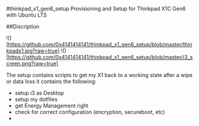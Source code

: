 #thinkpad_x1_gen6_setup
Provisioning and Setup for Thinkpad X1C Gen6 with Ubuntu LTS

##Discription

!()[https://github.com/0x4141414141/thinkpad_x1_gen6_setup/blob/master/thinkpadx1.jpg?raw=true]
!()[https://github.com/0x4141414141/thinkpad_x1_gen6_setup/blob/master/i3_screen.png?raw=true]

The setup contains scripts to get my X1 back to a working state after a wipe or data loss it contains the following:

* setup i3 as Desktop
* setup my dotfiles
* get Energy Management right
* check for correct configuration (encryption, secureboot, etc)
* 
